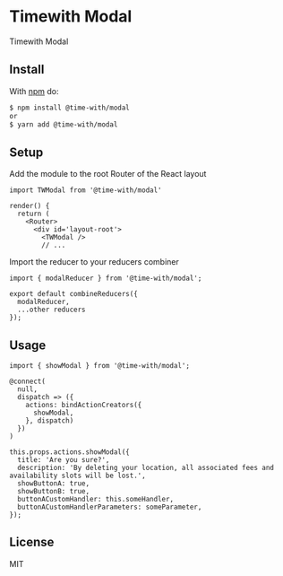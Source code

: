 # Timewith Modal

Timewith Modal

## Install

With [npm](http://npmjs.org) do:

```bash
$ npm install @time-with/modal
or
$ yarn add @time-with/modal
```

## Setup

Add the module to the root Router of the React layout

    import TWModal from '@time-with/modal'

    render() {
      return (
        <Router>
          <div id='layout-root'>
            <TWModal />
            // ...

Import the reducer to your reducers combiner
    
    import { modalReducer } from '@time-with/modal';

    export default combineReducers({
      modalReducer,
      ...other reducers
    });

## Usage

    import { showModal } from '@time-with/modal';

    @connect(
      null,
      dispatch => ({
        actions: bindActionCreators({
          showModal,
        }, dispatch)
      })
    )
    
    this.props.actions.showModal({
      title: 'Are you sure?',
      description: 'By deleting your location, all associated fees and availability slots will be lost.',
      showButtonA: true,
      showButtonB: true,
      buttonACustomHandler: this.someHandler,
      buttonACustomHandlerParameters: someParameter,
    });

## License

MIT

